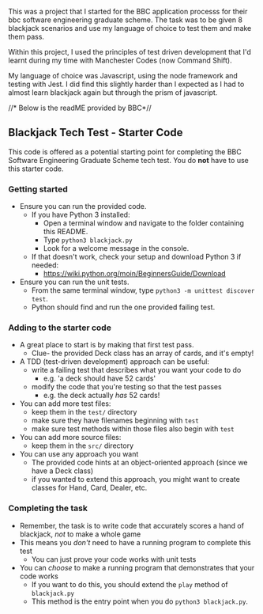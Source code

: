 This was a project that I started for the BBC application processs for their bbc software engineering graduate scheme. The task was to be given 8 blackjack scenarios and use my language of choice to test them and make them pass.

Within this project, I used the principles of test driven development that I'd learnt during my time with Manchester Codes (now Command Shift). 

My language of choice was Javascript, using the node framework and testing with Jest. I did find this slightly harder than I expected as I had to almost learn 
blackjack again but through the prism of javascript. 




//* Below is the readME provided by BBC*//

## Blackjack Tech Test - Starter Code

This code is offered as a potential starting point for completing the BBC Software Engineering Graduate Scheme tech test.
You do **not** have to use this starter code.

### Getting started

- Ensure you can run the provided code. 
    - If you have Python 3 installed:
        - Open a terminal window and navigate to the folder containing this README.
        - Type `python3 blackjack.py`
        - Look for a welcome message in the console.
    - If that doesn't work, check your setup and download Python 3 if needed:
        - https://wiki.python.org/moin/BeginnersGuide/Download
- Ensure you can run the unit tests.
    - From the same terminal window, type `python3 -m unittest discover test`.
    - Python should find and run the one provided failing test.
    

### Adding to the starter code

- A great place to start is by making that first test pass.
    - Clue- the provided Deck class has an array of cards, and it's empty!
- A TDD (test-driven development) approach can be useful:
    - write a failing test that describes what you want your code to do
        - e.g. 'a deck should have 52 cards'
    - modify the code that you're testing so that the test passes
        - e.g. the deck actually *has* 52 cards!
- You can add more test files:
    - keep them in the `test/` directory
    - make sure they have filenames beginning with `test`
    - make sure test methods within those files also begin with `test`
- You can add more source files:
    - keep them in the `src/` directory
- You can use any approach you want
    - The provided code hints at an object-oriented approach (since we have a Deck class)
    - if you wanted to extend this approach, you might want to create classes for Hand, Card, Dealer, etc.
    
### Completing the task

- Remember, the task is to write code that accurately scores a hand of blackjack, *not* to make a whole game
- This means you *don't* need to have a running program to complete this test
    - You can just prove your code works with unit tests
- You can *choose* to make a running program that demonstrates that your code works
    - If you want to do this, you should extend the `play` method of `blackjack.py`
    - This method is the entry point when you do `python3 blackjack.py`.
